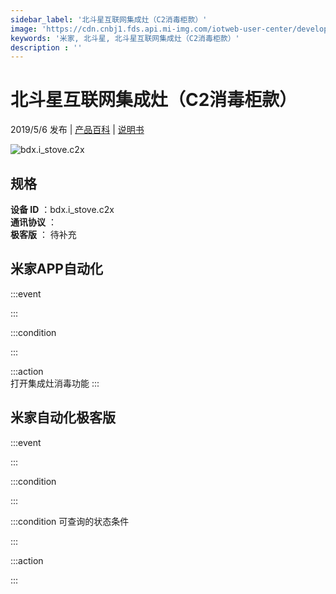 ```yaml
---
sidebar_label: '北斗星互联网集成灶（C2消毒柜款）'
image: 'https://cdn.cnbj1.fds.api.mi-img.com/iotweb-user-center/developer_1679047612466k8faGQlD.png?GalaxyAccessKeyId=AKVGLQWBOVIRQ3XLEW&Expires=9223372036854775807&Signature=Z3Q/PlgOSADwHXlLzwF2hVzj8KA='
keywords: '米家, 北斗星, 北斗星互联网集成灶（C2消毒柜款）'
description : ''
---
```

# 北斗星互联网集成灶（C2消毒柜款）

2019/5/6 发布 | [产品百科](https://home.mi.com/webapp/content/baike/product/index.html?model=bdx.i_stove.c2x/) | [说明书](https://home.mi.com/views/introduction.html?model=bdx.i_stove.c2x&region=cn)

![bdx.i_stove.c2x](https://cdn.cnbj1.fds.api.mi-img.com/iotweb-user-center/developer_1679047612466k8faGQlD.png?GalaxyAccessKeyId=AKVGLQWBOVIRQ3XLEW&Expires=9223372036854775807&Signature=Z3Q/PlgOSADwHXlLzwF2hVzj8KA=)

## 规格  
> 
**设备 ID** ：bdx.i_stove.c2x  
**通讯协议** ：  
**极客版**  ： 待补充 


## 米家APP自动化  

:::event  

:::

:::condition  

:::

:::action   
打开集成灶消毒功能
:::

## 米家自动化极客版  

:::event  

:::

:::condition  

:::

:::condition 可查询的状态条件  

:::

:::action  

:::

        
